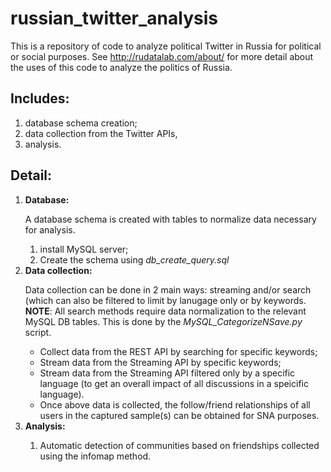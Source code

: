 # russian_twitter_analysis
This is a repository of code to analyze political Twitter in Russia for political or social purposes. See http://rudatalab.com/about/ for more detail about the uses of this code to analyze the politics of Russia.

<h2>Includes:</h2>
<ol>
  <li>database schema creation;</li>
  <li>data collection from the Twitter APIs,</li>
  <li>analysis.</li>
</ol>

<h2>Detail:</h2> 
<ol>
  <li><b>Database:</b></li>
  <p>A database schema is created with tables to normalize data necessary for analysis.</p>
  <ol>
    <li>install MySQL server;</li>
    <li>Create the schema using <i>db_create_query.sql</i></li>
  </ol>
  <li><b>Data collection:</b></li>
  <p>Data collection can be done in 2 main ways: streaming and/or search (which can also be filtered to limit by lanugage only or by keywords. <b>NOTE</b>: All search methods require data normalization to the relevant MySQL DB tables. This is done by the <i>MySQL_CategorizeNSave.py</i> script.</p>
  <ul>
    <li>Collect data from the REST API by searching for specific keywords;</li>
    <li>Stream data from the Streaming API by specific keywords;</li>
    <li>Stream data from the Streaming API filtered only by a specific language (to get an overall impact of all discussions in a speicific language).</li>
    <li>Once above data is collected, the follow/friend relationships of all users in the captured sample(s) can be obtained for SNA purposes.</li>
  </ul>
  <li><b>Analysis:</b></li>
  <ol>
    <li>Automatic detection of communities based on friendships collected using the infomap method.</li>
  </ol>
</ol>
